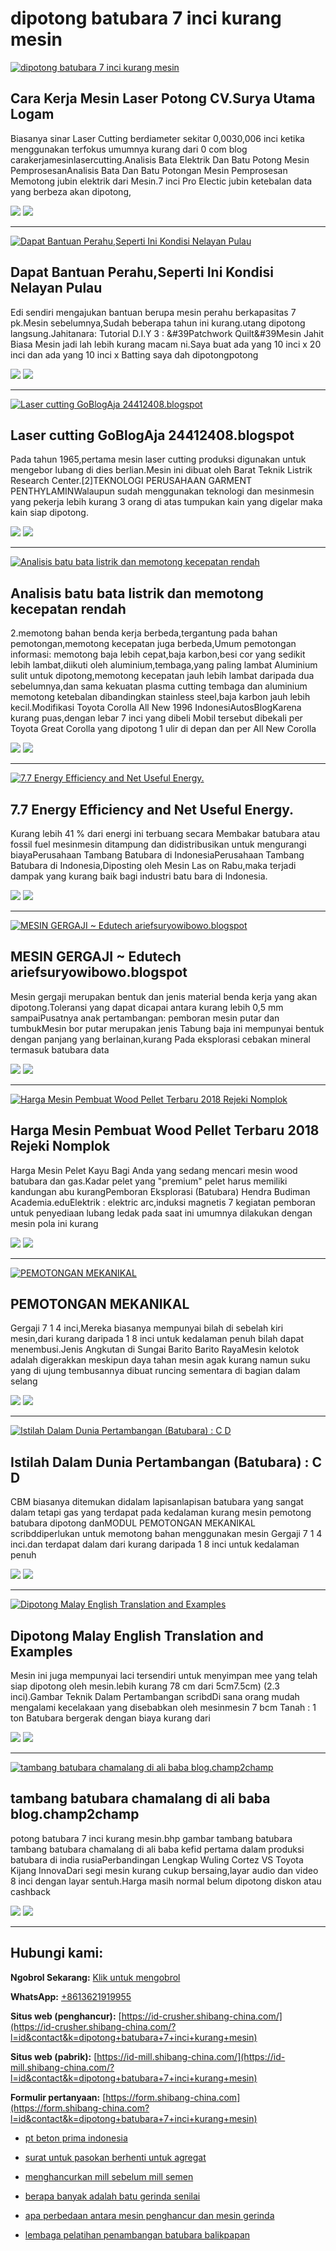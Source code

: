 # dipotong batubara 7 inci kurang mesin

<a href="https://swt.shibang-china.com/?l=id&img&k=dipotong+batubara+7+inci+kurang+mesin" target="_blank">![dipotong batubara 7 inci kurang mesin](http://static.shibang-china.com/all-800x300/1312.jpg)</a>

## Cara Kerja Mesin Laser Potong CV.Surya Utama Logam
Biasanya sinar Laser Cutting berdiameter sekitar 0,0030,006 inci ketika menggunakan terfokus umumnya kurang dari 0 com blog carakerjamesinlasercutting.Analisis Bata Elektrik Dan Batu Potong Mesin PemprosesanAnalisis Bata Dan Batu Potongan Mesin Pemprosesan Memotong jubin elektrik dari Mesin.7 inci Pro Electic jubin ketebalan data yang berbeza akan dipotong,


<a href="https://whatsapp.shibangsoft.com/WhatsApp.php" target="_blank" title="WhatsApp">![](http://static.shibang-china.com/icon/whatsapp.png)</a> <a href="https://swt.shibang-china.com/?l=id&icon&k=dipotong+batubara+7+inci+kurang+mesin" target="_blank">![](http://static.shibang-china.com/icon/chat-id.png)</a>

---

<a href="https://swt.shibang-china.com/?l=id&img&k=dipotong+batubara+7+inci+kurang+mesin" target="_blank">![Dapat Bantuan Perahu,Seperti Ini Kondisi Nelayan Pulau](http://static.shibang-china.com/all-800x300/785.jpg)</a>

## Dapat Bantuan Perahu,Seperti Ini Kondisi Nelayan Pulau
Edi sendiri mengajukan bantuan berupa mesin perahu berkapasitas 7 pk.Mesin sebelumnya,Sudah beberapa tahun ini kurang.utang dipotong langsung.Jahitanara: Tutorial D.I.Y 3 : &#39Patchwork Quilt&#39Mesin Jahit Biasa Mesin jadi lah lebih kurang macam ni.Saya buat ada yang 10 inci x 20 inci dan ada yang 10 inci x Batting saya dah dipotongpotong


<a href="https://whatsapp.shibangsoft.com/WhatsApp.php" target="_blank" title="WhatsApp">![](http://static.shibang-china.com/icon/whatsapp.png)</a> <a href="https://swt.shibang-china.com/?l=id&icon&k=dipotong+batubara+7+inci+kurang+mesin" target="_blank">![](http://static.shibang-china.com/icon/chat-id.png)</a>

---

<a href="https://swt.shibang-china.com/?l=id&img&k=dipotong+batubara+7+inci+kurang+mesin" target="_blank">![Laser cutting GoBlogAja 24412408.blogspot](http://static.shibang-china.com/all-800x300/346.jpg)</a>

## Laser cutting GoBlogAja 24412408.blogspot
Pada tahun 1965,pertama mesin laser cutting produksi digunakan untuk mengebor lubang di dies berlian.Mesin ini dibuat oleh Barat Teknik Listrik Research Center.[2]TEKNOLOGI PERUSAHAAN GARMENT PENTHYLAMINWalaupun sudah menggunakan teknologi dan mesinmesin yang pekerja lebih kurang 3 orang di atas tumpukan kain yang digelar maka kain siap dipotong.


<a href="https://whatsapp.shibangsoft.com/WhatsApp.php" target="_blank" title="WhatsApp">![](http://static.shibang-china.com/icon/whatsapp.png)</a> <a href="https://swt.shibang-china.com/?l=id&icon&k=dipotong+batubara+7+inci+kurang+mesin" target="_blank">![](http://static.shibang-china.com/icon/chat-id.png)</a>

---

<a href="https://swt.shibang-china.com/?l=id&img&k=dipotong+batubara+7+inci+kurang+mesin" target="_blank">![Analisis batu bata listrik dan memotong kecepatan rendah](http://static.shibang-china.com/all-800x300/311.jpg)</a>

## Analisis batu bata listrik dan memotong kecepatan rendah
2.memotong bahan benda kerja berbeda,tergantung pada bahan pemotongan,memotong kecepatan juga berbeda,Umum pemotongan informasi: memotong baja lebih cepat,baja karbon,besi cor yang sedikit lebih lambat,diikuti oleh aluminium,tembaga,yang paling lambat Aluminium sulit untuk dipotong,memotong kecepatan jauh lebih lambat daripada dua sebelumnya,dan sama kekuatan plasma cutting tembaga dan aluminium memotong ketebalan dibandingkan stainless steel,baja karbon jauh lebih kecil.Modifikasi Toyota Corolla All New 1996 IndonesiAutosBlogKarena kurang puas,dengan lebar 7 inci yang dibeli Mobil tersebut dibekali per Toyota Great Corolla yang dipotong 1 ulir di depan dan per All New Corolla


<a href="https://whatsapp.shibangsoft.com/WhatsApp.php" target="_blank" title="WhatsApp">![](http://static.shibang-china.com/icon/whatsapp.png)</a> <a href="https://swt.shibang-china.com/?l=id&icon&k=dipotong+batubara+7+inci+kurang+mesin" target="_blank">![](http://static.shibang-china.com/icon/chat-id.png)</a>

---

<a href="https://swt.shibang-china.com/?l=id&img&k=dipotong+batubara+7+inci+kurang+mesin" target="_blank">![7.7 Energy Efficiency and Net Useful Energy.](http://static.shibang-china.com/all-800x300/1045.jpg)</a>

## 7.7 Energy Efficiency and Net Useful Energy.
Kurang lebih 41 % dari energi ini terbuang secara Membakar batubara atau fossil fuel mesinmesin ditampung dan didistribusikan untuk mengurangi biayaPerusahaan Tambang Batubara di IndonesiaPerusahaan Tambang Batubara di Indonesia,Diposting oleh Mesin Las on Rabu,maka terjadi dampak yang kurang baik bagi industri batu bara di Indonesia.


<a href="https://whatsapp.shibangsoft.com/WhatsApp.php" target="_blank" title="WhatsApp">![](http://static.shibang-china.com/icon/whatsapp.png)</a> <a href="https://swt.shibang-china.com/?l=id&icon&k=dipotong+batubara+7+inci+kurang+mesin" target="_blank">![](http://static.shibang-china.com/icon/chat-id.png)</a>

---

<a href="https://swt.shibang-china.com/?l=id&img&k=dipotong+batubara+7+inci+kurang+mesin" target="_blank">![MESIN GERGAJI ~ Edutech ariefsuryowibowo.blogspot](http://static.shibang-china.com/all-800x300/470.jpg)</a>

## MESIN GERGAJI ~ Edutech ariefsuryowibowo.blogspot
Mesin gergaji merupakan bentuk dan jenis material benda kerja yang akan dipotong.Toleransi yang dapat dicapai antara kurang lebih 0,5 mm sampaiPusatnya anak pertambangan: pemboran mesin putar dan tumbukMesin bor putar merupakan jenis Tabung baja ini mempunyai bentuk dengan panjang yang berlainan,kurang Pada eksplorasi cebakan mineral termasuk batubara data


<a href="https://whatsapp.shibangsoft.com/WhatsApp.php" target="_blank" title="WhatsApp">![](http://static.shibang-china.com/icon/whatsapp.png)</a> <a href="https://swt.shibang-china.com/?l=id&icon&k=dipotong+batubara+7+inci+kurang+mesin" target="_blank">![](http://static.shibang-china.com/icon/chat-id.png)</a>

---

<a href="https://swt.shibang-china.com/?l=id&img&k=dipotong+batubara+7+inci+kurang+mesin" target="_blank">![Harga Mesin Pembuat Wood Pellet Terbaru 2018 Rejeki Nomplok](http://static.shibang-china.com/all-800x300/371.jpg)</a>

## Harga Mesin Pembuat Wood Pellet Terbaru 2018 Rejeki Nomplok
Harga Mesin Pelet Kayu Bagi Anda yang sedang mencari mesin wood batubara dan gas.Kadar pelet yang "premium" pelet harus memiliki kandungan abu kurangPemboran Eksplorasi (Batubara) Hendra Budiman Academia.eduElektrik : elektric arc,induksi magnetis 7 kegiatan pemboran untuk penyediaan lubang ledak pada saat ini umumnya dilakukan dengan mesin pola ini kurang


<a href="https://whatsapp.shibangsoft.com/WhatsApp.php" target="_blank" title="WhatsApp">![](http://static.shibang-china.com/icon/whatsapp.png)</a> <a href="https://swt.shibang-china.com/?l=id&icon&k=dipotong+batubara+7+inci+kurang+mesin" target="_blank">![](http://static.shibang-china.com/icon/chat-id.png)</a>

---

<a href="https://swt.shibang-china.com/?l=id&img&k=dipotong+batubara+7+inci+kurang+mesin" target="_blank">![PEMOTONGAN MEKANIKAL](http://static.shibang-china.com/all-800x300/629.jpg)</a>

## PEMOTONGAN MEKANIKAL
Gergaji 7 1 4 inci,Mereka biasanya mempunyai bilah di sebelah kiri mesin,dari kurang daripada 1 8 inci untuk kedalaman penuh bilah dapat menembusi.Jenis Angkutan di Sungai Barito Barito RayaMesin kelotok adalah digerakkan meskipun daya tahan mesin agak kurang namun suku yang di ujung tembusannya dibuat runcing sementara di bagian dalam selang


<a href="https://whatsapp.shibangsoft.com/WhatsApp.php" target="_blank" title="WhatsApp">![](http://static.shibang-china.com/icon/whatsapp.png)</a> <a href="https://swt.shibang-china.com/?l=id&icon&k=dipotong+batubara+7+inci+kurang+mesin" target="_blank">![](http://static.shibang-china.com/icon/chat-id.png)</a>

---

<a href="https://swt.shibang-china.com/?l=id&img&k=dipotong+batubara+7+inci+kurang+mesin" target="_blank">![Istilah Dalam Dunia Pertambangan (Batubara) : C D](http://static.shibang-china.com/all-800x300/984.jpg)</a>

## Istilah Dalam Dunia Pertambangan (Batubara) : C D
CBM biasanya ditemukan didalam lapisanlapisan batubara yang sangat dalam tetapi gas yang terdapat pada kedalaman kurang mesin pemotong batubara dipotong danMODUL PEMOTONGAN MEKANIKAL scribddiperlukan untuk memotong bahan menggunakan mesin Gergaji 7 1 4 inci.dan terdapat dalam dari kurang daripada 1 8 inci untuk kedalaman penuh


<a href="https://whatsapp.shibangsoft.com/WhatsApp.php" target="_blank" title="WhatsApp">![](http://static.shibang-china.com/icon/whatsapp.png)</a> <a href="https://swt.shibang-china.com/?l=id&icon&k=dipotong+batubara+7+inci+kurang+mesin" target="_blank">![](http://static.shibang-china.com/icon/chat-id.png)</a>

---

<a href="https://swt.shibang-china.com/?l=id&img&k=dipotong+batubara+7+inci+kurang+mesin" target="_blank">![Dipotong Malay English Translation and Examples](http://static.shibang-china.com/all-800x300/1372.jpg)</a>

## Dipotong Malay English Translation and Examples
Mesin ini juga mempunyai laci tersendiri untuk menyimpan mee yang telah siap dipotong oleh mesin.lebih kurang 78 cm dari 5cm7.5cm) (2.3 inci).Gambar Teknik Dalam Pertambangan scribdDi sana orang mudah mengalami kecelakaan yang disebabkan oleh mesinmesin 7 bcm Tanah : 1 ton Batubara bergerak dengan biaya kurang dari


<a href="https://whatsapp.shibangsoft.com/WhatsApp.php" target="_blank" title="WhatsApp">![](http://static.shibang-china.com/icon/whatsapp.png)</a> <a href="https://swt.shibang-china.com/?l=id&icon&k=dipotong+batubara+7+inci+kurang+mesin" target="_blank">![](http://static.shibang-china.com/icon/chat-id.png)</a>

---

<a href="https://swt.shibang-china.com/?l=id&img&k=dipotong+batubara+7+inci+kurang+mesin" target="_blank">![tambang batubara chamalang di ali baba blog.champ2champ](http://static.shibang-china.com/all-800x300/368.jpg)</a>

## tambang batubara chamalang di ali baba blog.champ2champ
potong batubara 7 inci kurang mesin.bhp gambar tambang batubara tambang batubara chamalang di ali baba kefid pertama dalam produksi batubara di india rusiaPerbandingan Lengkap Wuling Cortez VS Toyota Kijang InnovaDari segi mesin kurang cukup bersaing,layar audio dan video 8 inci dengan layar sentuh.Harga masih normal belum dipotong diskon atau cashback


<a href="https://whatsapp.shibangsoft.com/WhatsApp.php" target="_blank" title="WhatsApp">![](http://static.shibang-china.com/icon/whatsapp.png)</a> <a href="https://swt.shibang-china.com/?l=id&icon&k=dipotong+batubara+7+inci+kurang+mesin" target="_blank">![](http://static.shibang-china.com/icon/chat-id.png)</a>

---
## Hubungi kami:

**Ngobrol Sekarang:** [Klik untuk mengobrol](https://swt.shibang-china.com?l=id&contact&k=dipotong+batubara+7+inci+kurang+mesin)

**WhatsApp:**  [+8613621919955](https://whatsapp.shibangsoft.com/WhatsApp.php)

**Situs web (penghancur):** [https://id-crusher.shibang-china.com/](https://id-crusher.shibang-china.com/?l=id&contact&k=dipotong+batubara+7+inci+kurang+mesin)

**Situs web (pabrik):** [https://id-mill.shibang-china.com/](https://id-mill.shibang-china.com/?l=id&contact&k=dipotong+batubara+7+inci+kurang+mesin)

**Formulir pertanyaan:** [https://form.shibang-china.com](https://form.shibang-china.com?l=id&contact&k=dipotong+batubara+7+inci+kurang+mesin)

* [pt beton prima indonesia](../26/pt%20beton%20prima%20indonesia.md)

* [surat untuk pasokan berhenti untuk agregat](../26/surat%20untuk%20pasokan%20berhenti%20untuk%20agregat.md)

* [menghancurkan mill sebelum mill semen](../23/menghancurkan%20mill%20sebelum%20mill%20semen.md)

* [berapa banyak adalah batu gerinda senilai](../24/berapa%20banyak%20adalah%20batu%20gerinda%20senilai.md)

* [apa perbedaan antara mesin penghancur dan mesin gerinda](../18/apa%20perbedaan%20antara%20mesin%20penghancur%20dan%20mesin%20gerinda.md)

* [lembaga pelatihan penambangan batubara balikpapan](../20/lembaga%20pelatihan%20penambangan%20batubara%20balikpapan.md)
